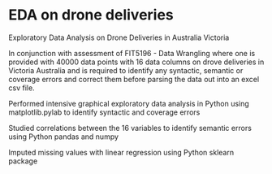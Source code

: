 # EDA on drone deliveries
 Exploratory Data Analysis on Drone Deliveries in Australia Victoria

In conjunction with assessment of FIT5196 - Data Wrangling where one is provided with 40000 data points with 16 data columns on drove deliveries in Victoria Australia and is required to identify any syntactic, semantic or coverage errors and correct them before parsing the data out into an excel csv file.

Performed intensive graphical exploratory data analysis in Python using matplotlib.pylab to identify syntactic and coverage errors

Studied correlations between the 16 variables to identify semantic errors using Python pandas and numpy

Imputed missing values with linear regression using Python sklearn package
